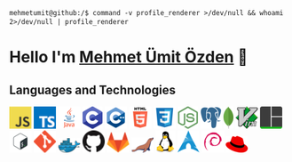 ```console

mehmetumit@github:/$ command -v profile_renderer >/dev/null && whoami 2>/dev/null | profile_renderer

```
# Hello I'm [Mehmet Ümit Özden](https://mehmetumit.tech) 👋
## Languages and Technologies
![javascript](assets/icons/javascript.png)
![typescript](assets/icons/typescript.png)
![java](assets/icons/java.png)
![c](assets/icons/c.png)
![cpp](assets/icons/cpp.png)
![html](assets/icons/html.png)
![css](assets/icons/css.png)
![nodejs](assets/icons/nodejs.png)
![postgresql](assets/icons/postgresql.png)
![mongodb](assets/icons/mongodb.png)
![vim](assets/icons/vim.png)
![tmux](assets/icons/tmux.png)
![sh](assets/icons/sh.png)
![git](assets/icons/git.png)
![docker](assets/icons/docker.png)
![github](assets/icons/github.png)
![gitlab](assets/icons/gitlab.png)
![mariadb](assets/icons/mariadb.png)
![linux](assets/icons/linux.png)
![arch](assets/icons/arch.png)
![debian](assets/icons/debian.png)
![rhel](assets/icons/rhel.png)
